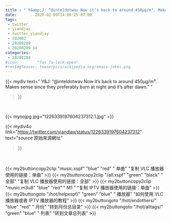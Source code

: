 ```yaml
---
title : " Y&amp;J: “@inteldotwav Now it’s back to around 450µg/m³. Makes sense since they preferably burn at night and it’s after dawn.”  "
date:        2020-02-09T14:06:25-07:00
tags:
 - twitter
 - yiandjay
 - twitter_yiandjay
 - 202002
 - 20200209
 - 20200209_14
categories:
 - 20200209
#icon:        "fas fa-lock-open"
#resImgTeaser: teaserpics/wikipedia.org/emacs-jokes.png
---
```


{{< mydiv text=" Y&amp;J: “@inteldotwav Now it’s back to around 450µg/m³. Makes sense since they preferably burn at night and it’s after dawn.”  "
>}}
<br>


 {{< mynojpg jpg="1226339197604237312.1.jpg" >}}<br> 



{{< mydiv4o link="https://twitter.com/yiandjay/status/1226339197604237312"
text="source 原始來源網址"
>}}


<br>



{{< my2buttoncopy2clip "music.xspf"        "blue"   "red"    " 单曲"  "复制 VLC 播放器使用的链接：单曲" >}} {{< my2buttoncopy2clip "/all.xspf"         "green"  "black"  " 全部"  "复制 VLC 播放器使用的链接：全部" >}} {{< my2buttoncopy2clip "music.m3u8"        "blue"   "red"    " M1 "    "复制 IPTV 播放器使用的链接：单曲" >}} {{< my2buttongoto      "/hot/helpxspf/"    "green"  "blue"   " 播放器" "如何使用 VLC 播放器或者 IPTV 播放器的教程" >}} {{< my2buttongoto      "/hot/endothers/"   "blue"   "red"    " 月份"   "转到月份总目录" >}} {{< my2buttongoto      "/hot/alltags/"     "green"  "blue"   " 列表"   "转到文章总列表" >}} 
